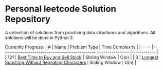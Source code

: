 # Personal leetcode Solution Repository

A collection of solutions from practicing data structures and algorithms. All solutions will be done in Python 3.

Currently Progress:
| #   	| Name                                           	| Problem Type   	| Time Complexity 	|
|-----	|------------------------------------------------	|----------------	|------------	|
| 121 	| [Best Time to Buy and Sell Stock](https://leetcode.com/problems/best-time-to-buy-and-sell-stock/)                	| Sliding Window 	| O(n)       	|
| 3   	| [Longest Substring Without Repeating Characters](https://leetcode.com/problems/longest-substring-without-repeating-characters/) 	| Sliding Window 	| O(n)       	|

